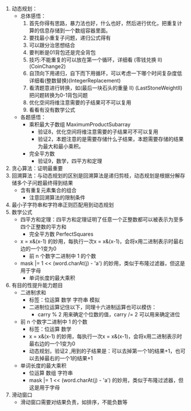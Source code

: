 1. 动态规划：
   - 总体感悟：
     1. 首先你得有思路，暴力法也好，什么也好，然后进行优化，把重复计算的信息存储到一个数组容器里面。
     2. 要找最小重复子问题，递归公式得有
     3. 可以跟分治思想结合
     4. 要判断是01背包还是完全背包
     5. 技巧:不能重复的可以放在第一个循环，详细看 (零钱兑换 II)(CoinChange2) 
     6. 自顶向下用递归，自下而下用循环，可以考虑一下哪个时间复杂度低 详细看(整数替换)(IntegerReplacement)
     7. 看清题意进行转换，如(最后一块石头的重量 II) (LastStoneWeightII) 把问题转换为0-1背包问题
     8. 优化空间将维注意需要的子结果可不可以复用
     9. 看看有没有数学公式
   - 各题感悟：
     - 乘积最大子数组 MaximumProductSubarray
        - 验证8，优化空间将维注意需要的子结果可不可以复用
        - 验证2，本题注意的是需要存储什么子结果，本题需要存储的结果为最大和最小乘积。
     - 完全平方数
        - 验证9，数学，四平方和定理
2. 贪心算法：证明最重要
3. 回溯算法：与动态规划的区别是回溯算法是递归剪枝，动态规划是根据分解存储多个子问题最终得到结果
   - 含有重复元素集合的组合
     - 注意回溯算法的限制条件
4. 最小子字符串和字符串正则匹配用到动态规划
5. 数学公式
   - 四平方和定理：四平方和定理证明了任意一个正整数都可以被表示为至多四个正整数的平方和
     - 完全平方数 PerfectSquares
   - x = x&(x-1) 的妙用，每执行一次x = x&(x-1)，会将x用二进制表示时最右边的一个1变为0
     - 前 n 个数字二进制中 1 的个数
   - mask |= 1 << (word.charAt(j) - 'a') 的妙用，类似于布隆过滤器，但这是用于字母
     - 单词长度的最大乘积
6. 有目的性提升能力题目
   - 二进制求和
     - 标签：位运算 数学 字符串 模拟
     - 二进制位运算记住以下，同理十六进制运算也可以模仿：
       - carry % 2  用来确定个位数的值，carry /= 2 可以用来确定进位
   - 前 n 个数字二进制中 1 的个数
     - 标签：位运算 数学 
     - x = x&(x-1) 的妙用，每执行一次x = x&(x-1)，会将x用二进制表示时最右边的一个1变为0
     - 动态规划，验证2 ,用到的子结果是：可以去掉第一个1的结果+1，也可以去掉最右的一个1的结果+1
   - 单词长度的最大乘积
     - 位运算 数组 字符串
     - mask |= 1 << (word.charAt(j) - 'a') 的妙用，类似于布隆过滤器，但这是用于字母
7. 滑动窗口
   - 滑动窗口需要对结果负责，如排序，不能负数等